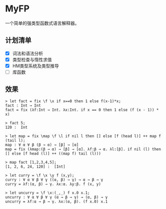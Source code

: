 # MyFP

一个简单的强类型函数式语言解释器。

## 计划清单

- [x] 词法和语法分析
- [x] 类型检查与惰性求值
- [x] HM类型系统及类型推导
- [ ] 库函数

## 效果

```
> let fact = fix \f \x if x==0 then 1 else f(x-1)*x;
fact : Int → Int
fact = fix (λf:Int → Int. λx:Int. if x == 0 then 1 else (f (x - 1)) * x)

> fact 5;
120 :  Int
```

```
> let map = fix \map \f \l if nil l then [] else [f (head l)] ++ map f (tail l);
map : ∀ α ∀ β (β → α) → [β] → [α]
map = fix (λmap:(β → α) → [β] → [α]. λf:β → α. λl:[β]. if nil (l) then [] else [f head (l)] ++ ((map f) tail (l)))

> map fact [1,2,3,4,5];
[1, 2, 6, 24, 120] :  [Int]
```

```
> let curry = \f \x \y f (x,y);
curry : ∀ α ∀ β ∀ γ ((α, β) → γ) → α → β → γ
curry = λf:(α, β) → γ. λx:α. λy:β. f (x, y)

> let uncurry = \f \x:(_,_) f x.0 x.1;
uncurry : ∀ α ∀ β ∀ γ (α → β → γ) → (α, β) → γ
uncurry = λf:α → β → γ. λx:(α, β). (f x.0) x.1
```